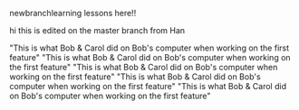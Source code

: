 

 newbranchlearning lessons here!!






<p> hi this is edited on the master branch from Han </p>

"This is what Bob & Carol did on Bob's computer when working on the first feature"
"This is what Bob & Carol did on Bob's computer when working on the first feature"
"This is what Bob & Carol did on Bob's computer when working on the first feature"
"This is what Bob & Carol did on Bob's computer when working on the first feature"
"This is what Bob & Carol did on Bob's computer when working on the first feature"


